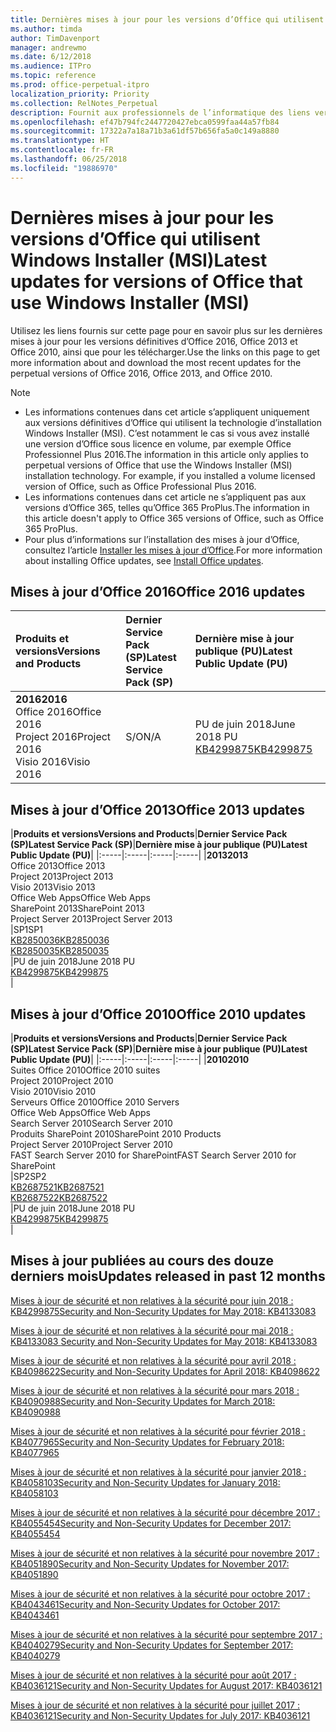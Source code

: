 ```yaml
---
title: Dernières mises à jour pour les versions d’Office qui utilisent Windows Installer (MSI)
ms.author: timda
author: TimDavenport
manager: andrewmo
ms.date: 6/12/2018
ms.audience: ITPro
ms.topic: reference
ms.prod: office-perpetual-itpro
localization_priority: Priority
ms.collection: RelNotes_Perpetual
description: Fournit aux professionnels de l’informatique des liens vers les dernières informations sur les mises à jour pour les versions définitives d’Office 2016, Office 2013 et Office 2010
ms.openlocfilehash: ef47b794fc2447720427ebca0599faa44a57fb84
ms.sourcegitcommit: 17322a7a18a71b3a61df57b656fa5a0c149a8880
ms.translationtype: HT
ms.contentlocale: fr-FR
ms.lasthandoff: 06/25/2018
ms.locfileid: "19886970"
---
```

# <a name="latest-updates-for-versions-of-office-that-use-windows-installer-msi"></a><span data-ttu-id="d893f-103">Dernières mises à jour pour les versions d’Office qui utilisent Windows Installer (MSI)</span><span class="sxs-lookup"><span data-stu-id="d893f-103">Latest updates for versions of Office that use Windows Installer (MSI)</span></span>

<span data-ttu-id="d893f-104">Utilisez les liens fournis sur cette page pour en savoir plus sur les dernières mises à jour pour les versions définitives d’Office 2016, Office 2013 et Office 2010, ainsi que pour les télécharger.</span><span class="sxs-lookup"><span data-stu-id="d893f-104">Use the links on this page to get more information about and download the most recent updates for the perpetual versions of Office 2016, Office 2013, and Office 2010.</span></span>
  
 
> [!NOTE]
> - <span data-ttu-id="d893f-p101">Les informations contenues dans cet article s’appliquent uniquement aux versions définitives d’Office qui utilisent la technologie d’installation Windows Installer (MSI). C’est notamment le cas si vous avez installé une version d’Office sous licence en volume, par exemple Office Professionnel Plus 2016.</span><span class="sxs-lookup"><span data-stu-id="d893f-p101">The information in this article only applies to perpetual versions of Office that use the Windows Installer (MSI) installation technology. For example, if you installed a volume licensed version of Office, such as Office Professional Plus 2016.</span></span>
> - <span data-ttu-id="d893f-107">Les informations contenues dans cet article ne s’appliquent pas aux versions d’Office 365, telles qu’Office 365 ProPlus.</span><span class="sxs-lookup"><span data-stu-id="d893f-107">The information in this article doesn't apply to Office 365 versions of Office, such as Office 365 ProPlus.</span></span>
> - <span data-ttu-id="d893f-108">Pour plus d’informations sur l’installation des mises à jour d’Office, consultez l’article [Installer les mises à jour d’Office](https://support.office.com/article/2ab296f3-7f03-43a2-8e50-46de917611c5).</span><span class="sxs-lookup"><span data-stu-id="d893f-108">For more information about installing Office updates, see [Install Office updates](https://support.office.com/article/2ab296f3-7f03-43a2-8e50-46de917611c5).</span></span> 


## <a name="office-2016-updates"></a><span data-ttu-id="d893f-109">Mises à jour d’Office 2016</span><span class="sxs-lookup"><span data-stu-id="d893f-109">Office 2016 updates</span></span>

|<span data-ttu-id="d893f-110">**Produits et versions**</span><span class="sxs-lookup"><span data-stu-id="d893f-110">**Versions and Products**</span></span>|<span data-ttu-id="d893f-111">**Dernier Service Pack (SP)**</span><span class="sxs-lookup"><span data-stu-id="d893f-111">**Latest Service Pack (SP)**</span></span>|<span data-ttu-id="d893f-112">**Dernière mise à jour publique (PU)**</span><span class="sxs-lookup"><span data-stu-id="d893f-112">**Latest Public Update (PU)**</span></span>|
|:-----|:-----|:-----|
|<span data-ttu-id="d893f-113">**2016**</span><span class="sxs-lookup"><span data-stu-id="d893f-113">**2016**</span></span> <br/> <span data-ttu-id="d893f-114">Office 2016</span><span class="sxs-lookup"><span data-stu-id="d893f-114">Office 2016</span></span>  <br/> <span data-ttu-id="d893f-115">Project 2016</span><span class="sxs-lookup"><span data-stu-id="d893f-115">Project 2016</span></span>  <br/> <span data-ttu-id="d893f-116">Visio 2016</span><span class="sxs-lookup"><span data-stu-id="d893f-116">Visio 2016</span></span>  <br/> |<span data-ttu-id="d893f-117">S/O</span><span class="sxs-lookup"><span data-stu-id="d893f-117">N/A</span></span>  <br/> |<span data-ttu-id="d893f-118">PU de juin 2018</span><span class="sxs-lookup"><span data-stu-id="d893f-118">June 2018 PU</span></span>  <br/> [<span data-ttu-id="d893f-119">KB4299875</span><span class="sxs-lookup"><span data-stu-id="d893f-119">KB4299875</span></span>](https://support.microsoft.com/fr-FR/help/4299875) <br/> |
   
## <a name="office-2013-updates"></a><span data-ttu-id="d893f-120">Mises à jour d’Office 2013</span><span class="sxs-lookup"><span data-stu-id="d893f-120">Office 2013 updates</span></span>

|<span data-ttu-id="d893f-121">**Produits et versions**</span><span class="sxs-lookup"><span data-stu-id="d893f-121">**Versions and Products**</span></span>|<span data-ttu-id="d893f-122">**Dernier Service Pack (SP)**</span><span class="sxs-lookup"><span data-stu-id="d893f-122">**Latest Service Pack (SP)**</span></span>|<span data-ttu-id="d893f-123">**Dernière mise à jour publique (PU)**</span><span class="sxs-lookup"><span data-stu-id="d893f-123">**Latest Public Update (PU)**</span></span>|
|:-----|:-----|:-----|:-----|
|<span data-ttu-id="d893f-124">**2013**</span><span class="sxs-lookup"><span data-stu-id="d893f-124">**2013**</span></span> <br/> <span data-ttu-id="d893f-125">Office 2013</span><span class="sxs-lookup"><span data-stu-id="d893f-125">Office 2013</span></span>  <br/> <span data-ttu-id="d893f-126">Project 2013</span><span class="sxs-lookup"><span data-stu-id="d893f-126">Project 2013</span></span>  <br/> <span data-ttu-id="d893f-127">Visio 2013</span><span class="sxs-lookup"><span data-stu-id="d893f-127">Visio 2013</span></span>  <br/> <span data-ttu-id="d893f-128">Office Web Apps</span><span class="sxs-lookup"><span data-stu-id="d893f-128">Office Web Apps</span></span>  <br/> <span data-ttu-id="d893f-129">SharePoint 2013</span><span class="sxs-lookup"><span data-stu-id="d893f-129">SharePoint 2013</span></span>  <br/> <span data-ttu-id="d893f-130">Project Server 2013</span><span class="sxs-lookup"><span data-stu-id="d893f-130">Project Server 2013</span></span>  <br/> |<span data-ttu-id="d893f-131">SP1</span><span class="sxs-lookup"><span data-stu-id="d893f-131">SP1</span></span> <br/> [<span data-ttu-id="d893f-132">KB2850036</span><span class="sxs-lookup"><span data-stu-id="d893f-132">KB2850036</span></span>](https://support.microsoft.com/kb/2850036) <br/>[<span data-ttu-id="d893f-133">KB2850035</span><span class="sxs-lookup"><span data-stu-id="d893f-133">KB2850035</span></span>](https://support.microsoft.com/kb/2850035) <br/> |<span data-ttu-id="d893f-134">PU de juin 2018</span><span class="sxs-lookup"><span data-stu-id="d893f-134">June 2018 PU</span></span>  <br/> [<span data-ttu-id="d893f-135">KB4299875</span><span class="sxs-lookup"><span data-stu-id="d893f-135">KB4299875</span></span>](https://support.microsoft.com/fr-FR/help/4299875) <br/> |
   
## <a name="office-2010-updates"></a><span data-ttu-id="d893f-136">Mises à jour d’Office 2010</span><span class="sxs-lookup"><span data-stu-id="d893f-136">Office 2010 updates</span></span>

|<span data-ttu-id="d893f-137">**Produits et versions**</span><span class="sxs-lookup"><span data-stu-id="d893f-137">**Versions and Products**</span></span>|<span data-ttu-id="d893f-138">**Dernier Service Pack (SP)**</span><span class="sxs-lookup"><span data-stu-id="d893f-138">**Latest Service Pack (SP)**</span></span>|<span data-ttu-id="d893f-139">**Dernière mise à jour publique (PU)**</span><span class="sxs-lookup"><span data-stu-id="d893f-139">**Latest Public Update (PU)**</span></span>|
|:-----|:-----|:-----|:-----|
|<span data-ttu-id="d893f-140">**2010**</span><span class="sxs-lookup"><span data-stu-id="d893f-140">**2010**</span></span> <br/> <span data-ttu-id="d893f-141">Suites Office 2010</span><span class="sxs-lookup"><span data-stu-id="d893f-141">Office 2010 suites</span></span>  <br/> <span data-ttu-id="d893f-142">Project 2010</span><span class="sxs-lookup"><span data-stu-id="d893f-142">Project 2010</span></span>  <br/> <span data-ttu-id="d893f-143">Visio 2010</span><span class="sxs-lookup"><span data-stu-id="d893f-143">Visio 2010</span></span>  <br/> <span data-ttu-id="d893f-144">Serveurs Office 2010</span><span class="sxs-lookup"><span data-stu-id="d893f-144">Office 2010 Servers</span></span>  <br/> <span data-ttu-id="d893f-145">Office Web Apps</span><span class="sxs-lookup"><span data-stu-id="d893f-145">Office Web Apps</span></span>  <br/> <span data-ttu-id="d893f-146">Search Server 2010</span><span class="sxs-lookup"><span data-stu-id="d893f-146">Search Server 2010</span></span>  <br/> <span data-ttu-id="d893f-147">Produits SharePoint 2010</span><span class="sxs-lookup"><span data-stu-id="d893f-147">SharePoint 2010 Products</span></span>  <br/> <span data-ttu-id="d893f-148">Project Server 2010</span><span class="sxs-lookup"><span data-stu-id="d893f-148">Project Server 2010</span></span>  <br/> <span data-ttu-id="d893f-149">FAST Search Server 2010 for SharePoint</span><span class="sxs-lookup"><span data-stu-id="d893f-149">FAST Search Server 2010 for SharePoint</span></span>  <br/> |<span data-ttu-id="d893f-150">SP2</span><span class="sxs-lookup"><span data-stu-id="d893f-150">SP2</span></span> <br/>[<span data-ttu-id="d893f-151">KB2687521</span><span class="sxs-lookup"><span data-stu-id="d893f-151">KB2687521</span></span>](https://support.microsoft.com/kb/2687521) <br/> [<span data-ttu-id="d893f-152">KB2687522</span><span class="sxs-lookup"><span data-stu-id="d893f-152">KB2687522</span></span>](https://support.microsoft.com/kb/2687522) <br/> |<span data-ttu-id="d893f-153">PU de juin 2018</span><span class="sxs-lookup"><span data-stu-id="d893f-153">June 2018 PU</span></span> <br/>[<span data-ttu-id="d893f-154">KB4299875</span><span class="sxs-lookup"><span data-stu-id="d893f-154">KB4299875</span></span>](https://support.microsoft.com/fr-FR/help/4299875) <br/>|
   

   
## <a name="updates-released-in-past-12-months"></a><span data-ttu-id="d893f-155">Mises à jour publiées au cours des douze derniers mois</span><span class="sxs-lookup"><span data-stu-id="d893f-155">Updates released in past 12 months</span></span>

[<span data-ttu-id="d893f-156">Mises à jour de sécurité et non relatives à la sécurité pour juin 2018 : KB4299875</span><span class="sxs-lookup"><span data-stu-id="d893f-156">Security and Non-Security Updates for May 2018: KB4133083 </span></span>](https://support.microsoft.com/help/4299875)  

[<span data-ttu-id="d893f-157">Mises à jour de sécurité et non relatives à la sécurité pour mai 2018 : KB4133083 </span><span class="sxs-lookup"><span data-stu-id="d893f-157">Security and Non-Security Updates for May 2018: KB4133083 </span></span>](https://support.microsoft.com/fr-FR/help/4133083)
  
[<span data-ttu-id="d893f-158">Mises à jour de sécurité et non relatives à la sécurité pour avril 2018 : KB4098622</span><span class="sxs-lookup"><span data-stu-id="d893f-158">Security and Non-Security Updates for April 2018: KB4098622</span></span>](https://support.microsoft.com/fr-FR/help/4098622) 
  
[<span data-ttu-id="d893f-159">Mises à jour de sécurité et non relatives à la sécurité pour mars 2018 : KB4090988</span><span class="sxs-lookup"><span data-stu-id="d893f-159">Security and Non-Security Updates for March 2018: KB4090988</span></span>](https://support.microsoft.com/fr-FR/help/4090988)  
  
[<span data-ttu-id="d893f-160">Mises à jour de sécurité et non relatives à la sécurité pour février 2018 : KB4077965</span><span class="sxs-lookup"><span data-stu-id="d893f-160">Security and Non-Security Updates for February 2018: KB4077965</span></span>](https://support.microsoft.com/help/4077965)  
  
[<span data-ttu-id="d893f-161">Mises à jour de sécurité et non relatives à la sécurité pour janvier 2018 : KB4058103</span><span class="sxs-lookup"><span data-stu-id="d893f-161">Security and Non-Security Updates for January 2018: KB4058103</span></span>](https://support.microsoft.com/help/4058103)   
  
[<span data-ttu-id="d893f-162">Mises à jour de sécurité et non relatives à la sécurité pour décembre 2017 : KB4055454</span><span class="sxs-lookup"><span data-stu-id="d893f-162">Security and Non-Security Updates for December 2017: KB4055454</span></span>](https://support.microsoft.com/help/4055454)   
  
[<span data-ttu-id="d893f-163">Mises à jour de sécurité et non relatives à la sécurité pour novembre 2017 : KB4051890</span><span class="sxs-lookup"><span data-stu-id="d893f-163">Security and Non-Security Updates for November 2017: KB4051890</span></span>](https://support.microsoft.com/help/4051890)   
  
[<span data-ttu-id="d893f-164">Mises à jour de sécurité et non relatives à la sécurité pour octobre 2017 : KB4043461</span><span class="sxs-lookup"><span data-stu-id="d893f-164">Security and Non-Security Updates for October 2017: KB4043461</span></span>](https://support.microsoft.com/help/4043461)   
  
[<span data-ttu-id="d893f-165">Mises à jour de sécurité et non relatives à la sécurité pour septembre 2017 : KB4040279</span><span class="sxs-lookup"><span data-stu-id="d893f-165">Security and Non-Security Updates for September 2017: KB4040279</span></span>](https://support.microsoft.com/help/4040279)   
  
[<span data-ttu-id="d893f-166">Mises à jour de sécurité et non relatives à la sécurité pour août 2017 : KB4036121</span><span class="sxs-lookup"><span data-stu-id="d893f-166">Security and Non-Security Updates for August 2017: KB4036121</span></span>](https://support.microsoft.com/help/4036121)   
  
[<span data-ttu-id="d893f-167">Mises à jour de sécurité et non relatives à la sécurité pour juillet 2017 : KB4036121</span><span class="sxs-lookup"><span data-stu-id="d893f-167">Security and Non-Security Updates for July 2017: KB4036121</span></span>](https://support.microsoft.com/help/4033107)   
   
  
